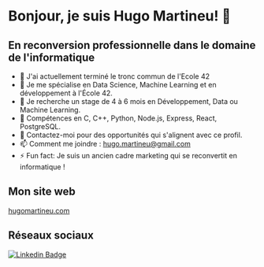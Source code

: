 # Bonjour, je suis Hugo Martineu! 👋

## En reconversion professionnelle dans le domaine de l'informatique

- 🔭 J'ai actuellement terminé le tronc commun de l'Ecole 42
- 🌱 Je me spécialise en Data Science, Machine Learning et en développement à l'École 42.
- 👯 Je recherche un stage de 4 à 6 mois en Développement, Data ou Machine Learning.
- 🤔 Compétences en C, C++, Python, Node.js, Express, React, PostgreSQL.
- 💬 Contactez-moi pour des opportunités qui s'alignent avec ce profil.
- 📫 Comment me joindre : hugo.martineu@gmail.com
- ⚡ Fun fact: Je suis un ancien cadre marketing qui se reconvertit en informatique !

## Mon site web

[hugomartineu.com](https://hugomartineu.com/)

## Réseaux sociaux

[![Linkedin Badge](https://img.shields.io/badge/-LinkedIn-blue?style=flat-square&logo=LinkedIn&logoColor=white&link=https://www.linkedin.com/in/hugomartineu/)](https://www.linkedin.com/in/hugomartineu/)
